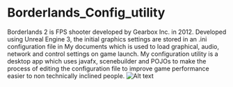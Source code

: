 # Borderlands_Config_utility
Borderlands 2 is FPS shooter developed by Gearbox Inc. in 2012. 
Developed using Unreal Engine 3, the initial graphics settings are stored in an .ini configuration file in My documents which is used to load graphical, audio, network and control settings on game launch. 
My configuration utility is a desktop app which uses javafx, scenebuilder and POJOs to make the process of editing the configuration file to improve game performance easier to non technically inclined people.
![Alt text](https://i.imgur.com/jGaDIdQ.png)
